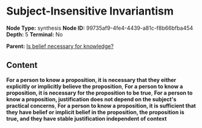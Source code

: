 # Subject-Insensitive Invariantism

**Node Type:** synthesis
**Node ID:** 99735af9-4fe4-4439-a81c-f8b66bfba454
**Depth:** 5
**Terminal:** No

**Parent:** [Is belief necessary for knowledge?](is-belief-necessary-for-knowledge-antithesis-4bb62f2a-eb4e-450d-89a6-378b163c0d47.md)

## Content

**For a person to know a proposition, it is necessary that they either explicitly or implicitly believe the proposition**, **For a person to know a proposition, it is necessary for the proposition to be true**, **For a person to know a proposition, justification does not depend on the subject's practical concerns**, **For a person to know a proposition, it is sufficient that they have belief or implicit belief in the proposition, the proposition is true, and they have stable justification independent of context**
